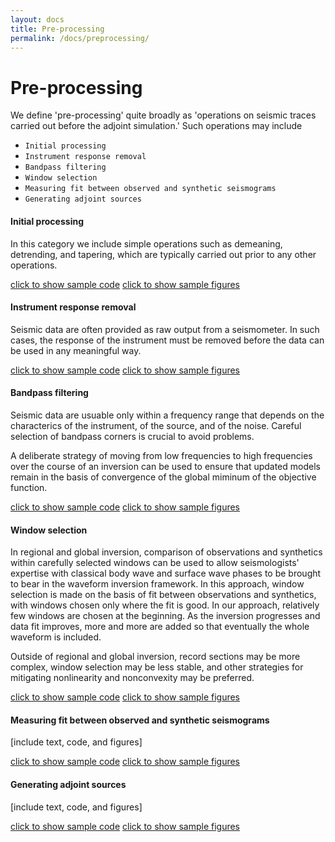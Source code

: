```yaml
---
layout: docs
title: Pre-processing
permalink: /docs/preprocessing/
---
```


# Pre-processing

We define 'pre-processing' quite broadly as 'operations on seismic traces carried out before the adjoint simulation.' Such operations may include
- `Initial processing`
- `Instrument response removal`
- `Bandpass filtering`
- `Window selection`
- `Measuring fit between observed and synthetic seismograms`
- `Generating adjoint sources`


#### Initial processing
In this category we include simple operations such as demeaning, detrending, and tapering, which are typically carried out prior to any other operations.

[click to show sample code]()
[click to show sample figures]()


#### Instrument response removal
Seismic data are often provided as raw output from a seismometer.  In such cases, the response of the instrument must be removed before the data can be used in any meaningful way.

[click to show sample code]()
[click to show sample figures]()



#### Bandpass filtering
Seismic data are usuable only within a frequency range that depends on the characterics of the instrument, of the source, and of the noise.  Careful selection of bandpass corners is crucial to avoid problems.  

A deliberate strategy of moving from low frequencies to high frequencies over the course of an inversion can be used to ensure that updated models remain in the basis of convergence of the global miminum of the objective function.

[click to show sample code]()
[click to show sample figures]()


#### Window selection
In regional and global inversion, comparison of observations and synthetics within carefully selected windows can be used to allow seismologists' expertise with classical body wave and surface wave phases to be brought to bear in the waveform inversion framework.  In this approach, window selection is made on the basis of fit between observations and synthetics, with windows chosen only where the fit is good.  In our approach, relatively few windows are chosen at the beginning.  As the inversion progresses and data fit improves, more and more are added so that eventually the whole waveform is included. 

Outside of regional and global inversion, record sections may be more complex, window selection may be less stable, and other strategies for mitigating nonlinearity and nonconvexity may be preferred.

[click to show sample code]()
[click to show sample figures]()



#### Measuring fit between observed and synthetic seismograms
[include text, code, and figures]

[click to show sample code]()
[click to show sample figures]()



#### Generating adjoint sources
[include text, code, and figures]

[click to show sample code]()
[click to show sample figures]()


